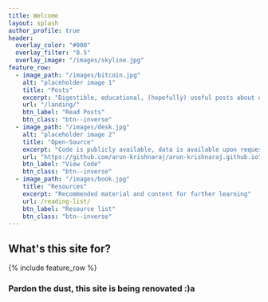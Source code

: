 ```yaml
---
title: Welcome
layout: splash
author_profile: true
header:
  overlay_color: "#000"
  overlay_filter: "0.5"
  overlay_image: "/images/skyline.jpg"
feature_row:
  - image_path: "/images/bitcoin.jpg"
    alt: "placeholder image 1"
    title: "Posts"
    excerpt: "Digestible, educational, (hopefully) useful posts about data science and finance"
    url: "/landing/"
    btn_label: "Read Posts"
    btn_class: "btn--inverse"
  - image_path: "/images/desk.jpg"
    alt: "placeholder image 2"
    title: "Open-Source"
    excerpt: "Code is publicly available, data is available upon request"
    url: "https://github.com/arun-krishnaraj/arun-krishnaraj.github.io"
    btn_label: "View Code"
    btn_class: "btn--inverse"
  - image_path: "/images/book.jpg"
    title: "Resources"
    excerpt: "Recommended material and content for further learning"
    url: /reading-list/
    btn_label: "Resource list"
    btn_class: "btn--inverse"
---
```


## What's this site for?

{% include feature_row %}

### Pardon the dust, this site is being renovated :)a
